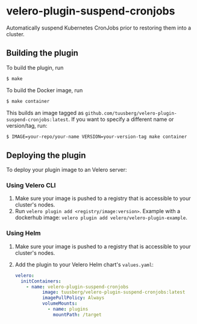 # velero-plugin-suspend-cronjobs

Automatically suspend Kubernetes CronJobs prior to restoring them into a cluster.

## Building the plugin

To build the plugin, run

```bash
$ make
```

To build the Docker image, run

```bash
$ make container
```

This builds an image tagged as `github.com/tuusberg/velero-plugin-suspend-cronjobs:latest`. If you want to specify a different name or version/tag, run:

```bash
$ IMAGE=your-repo/your-name VERSION=your-version-tag make container 
```

## Deploying the plugin

To deploy your plugin image to an Velero server:

### Using Velero CLI
1. Make sure your image is pushed to a registry that is accessible to your cluster's nodes.
2. Run `velero plugin add <registry/image:version>`. Example with a dockerhub image: `velero plugin add velero/velero-plugin-example`.

### Using Helm
1. Make sure your image is pushed to a registry that is accessible to your cluster's nodes.
2. Add the plugin to your Velero Helm chart's `values.yaml`:

    ```yaml
    velero:
      initContainers:
        - name: velero-plugin-suspend-cronjobs
              image: tuusberg/velero-plugin-suspend-cronjobs:latest
              imagePullPolicy: Always
              volumeMounts:
                - name: plugins
                  mountPath: /target
    ```

